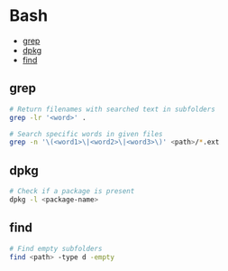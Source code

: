 Bash
====

* [grep](#grep)
* [dpkg](#dpkg)
* [find](#find)

grep
----

```bash
# Return filenames with searched text in subfolders
grep -lr '<word>' .

# Search specific words in given files
grep -n '\(<word1>\|<word2>\|<word3>\)' <path>/*.ext
```

dpkg
----

```bash
# Check if a package is present
dpkg -l <package-name>
```

find
----

```bash
# Find empty subfolders
find <path> -type d -empty
```
